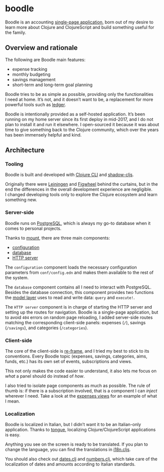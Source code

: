 # boodle

Boodle is an accounting [single-page
application](https://en.wikipedia.org/wiki/Single-page_application), born out of
my desire to learn more about Clojure and ClojureScript and build something
useful for the family.

## Overview and rationale

The following are Boodle main features:

- expense tracking
- monthly budgeting
- savings management
- short-term and long-term goal planning

Boodle tries to be as simple as possible, providing only the functionalities
I need at home. It’s not, and it doesn’t want to be, a replacement for more
powerful tools such as [ledger](https://www.ledger-cli.org/).

Boodle is intentionally provided as a self-hosted application. It’s been running
on my home server since its first deploy in mid-2017, and I do not plan to
install it and run it elsewhere. I open-sourced it because it was about time to
give something back to the Clojure community, which over the years has been
immensely helpful and kind.

## Architecture

### Tooling

Boodle is built and developed with [Clojure
CLI](https://clojure.org/guides/getting_started) and
[shadow-cljs](http://shadow-cljs.org/).

Originally there were [Leiningen](https://leiningen.org/) and
[Figwheel](https://github.com/bhauman/lein-figwheel) behind the curtains, but in
the end the differences in the overall development experience are negligible.
I changed developing tools only to explore the Clojure ecosystem and learn
something new.

### Server-side

Boodle runs on [PostgreSQL](https://www.postgresql.org/), which is always my
go-to database when it comes to personal projects.

Thanks to [mount](https://github.com/tolitius/mount), there are three main
components:

- [configuration](https://github.com/manuel-uberti/boodle/blob/master/src/clj/boodle/services/configuration.clj)
- [database](https://github.com/manuel-uberti/boodle/blob/master/src/clj/boodle/services/postgresql.clj)
- [HTTP server](https://github.com/manuel-uberti/boodle/blob/master/src/clj/boodle/services/http.clj)

The `configuration` component loads the necessary configuration parameters from
`conf/config.edn` and makes them available to the rest of the system.

The `database` component contains all I need to interact with PostgreSQL.
Besides the database connection, this component provides two functions the
[model
layer](https://github.com/manuel-uberti/boodle/tree/master/src/clj/boodle/model)
uses to read and write data: `query` and `execute!`.

The `HTTP server` component is in charge of starting the HTTP server and setting
up the routes for navigation. Boodle is a single-page application, but to avoid
`404` errors on random page reloading, I added server-side routes matching the
corresponding client-side panels: expenses (`/`), savings (`/savings`), and
categories (`/categories`).

### Client-side

The core of the client-side is [re-frame](https://github.com/Day8/re-frame), and
I tried my best to stick to its conventions. Every Boodle topic (expenses,
savings, categories, aims, funds, etc.) has its own set of events, subscriptions
and views.

This not only makes the code easier to understand, it also lets me focus on
*what* a panel should do instead of *how*.

I also tried to isolate page components as much as possible. The rule of thumb
is: if there is a subscription involved, that is a component I can *inject*
wherever I need. Take a look at the [expenses
views](https://github.com/manuel-uberti/boodle/blob/master/src/cljs/boodle/expenses/views.cljs)
for an example of what I mean.

### Localization

Boodle is localized in Italian, but I didn’t want it to be an Italian-only
application. Thanks to [tongue](https://github.com/tonsky/tongue), localizing
Clojure/ClojureScript applications is easy.

Anything you see on the screen is ready to be translated. If you plan to change
the language, you can find the translations in
[i18n.cljs](https://github.com/manuel-uberti/boodle/blob/master/src/cljs/boodle/i18n.cljs).

You should also check out
[dates.clj](https://github.com/manuel-uberti/boodle/blob/master/src/clj/boodle/utils/dates.clj)
and
[numbers.clj](https://github.com/manuel-uberti/boodle/blob/master/src/clj/boodle/utils/numbers.clj),
which take care of the localization of dates and amounts according to Italian
standards.
